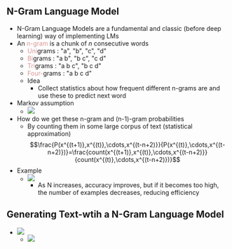 ## N-Gram Language Model
- N-Gram Language Models are a fundamental and classic (before deep learning) way of implementing LMs
- An <font color="#d99694">n-gram</font> is a chunk of $n$ consecutive words
	- <font color="#d99694">Uni</font>grams : "a", "b", "c", "d"
	- <font color="#d99694">Bi</font>grams : "a b", "b c", "c d"
	- <font color="#d99694">Tri</font>grams : "a b c", "b c d"
	- <font color="#d99694">Four-</font>grams : "a b c d"
	- Idea 
		- Collect statistics about how frequent different n-grams are and use these to predict next word
- Markov assumption
	- ![](https://i.imgur.com/H2tGlVN.png)
- How do we get these n-gram and (n-1)-gram probabilities
	- By counting them in some large corpus of text (statistical approximation)$$\frac{P(x^{(t+1)},x^{(t)},\cdots,x^{(t-n+2)}}{P(x^{(t)},\cdots,x^{(t-n+2)})}=\frac{count(x^{(t+1)},x^{(t)},\cdots,x^{(t-n+2)}}{count(x^{(t)},\cdots,x^{(t-n+2)})}$$
- Example
	- ![](https://i.imgur.com/yNbcqA2.png)
		- As N increases, accuracy improves, but if it becomes too high, the number of examples decreases, reducing efficiency
## Generating Text-wtih a N-Gram Language Model
- ![](https://i.imgur.com/xKF7SWw.png)
	- ![](https://i.imgur.com/WOONED1.png)
